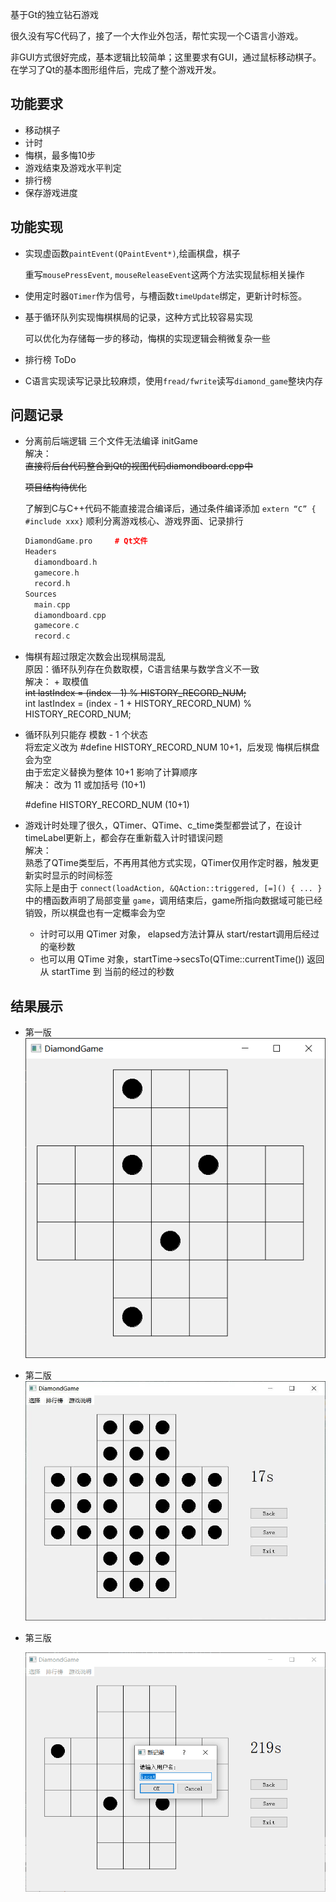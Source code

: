 基于Gt的独立钻石游戏

很久没有写C代码了，接了一个大作业外包活，帮忙实现一个C语言小游戏。

非GUI方式很好完成，基本逻辑比较简单；这里要求有GUI，通过鼠标移动棋子。在学习了Qt的基本图形组件后，完成了整个游戏开发。



## 功能要求

- 移动棋子
- 计时
- 悔棋，最多悔10步
- 游戏结束及游戏水平判定
- 排行榜
- 保存游戏进度



## 功能实现

- 实现虚函数`paintEvent(QPaintEvent*)`,绘画棋盘，棋子  

  重写`mousePressEvent`, `mouseReleaseEvent`这两个方法实现鼠标相关操作

- 使用定时器`QTimer`作为信号，与槽函数`timeUpdate`绑定，更新计时标签。

- 基于循环队列实现悔棋棋局的记录，这种方式比较容易实现  

  可以优化为存储每一步的移动，悔棋的实现逻辑会稍微复杂一些

- 排行榜 ToDo

- C语言实现读写记录比较麻烦，使用`fread/fwrite`读写`diamond_game`整块内存



## 问题记录

- 分离前后端逻辑 三个文件无法编译 initGame  
  解决：  
  ~~直接将后台代码整合到Qt的视图代码diamondboard.cpp中~~  

  ~~项目结构待优化~~
  
  了解到C与C++代码不能直接混合编译后，通过条件编译添加 `extern “C” { #include xxx}` 顺利分离游戏核心、游戏界面、记录排行
  
  ```cpp
  DiamondGame.pro     # Qt文件
  Headers
  	diamondboard.h
  	gamecore.h
  	record.h
  Sources
  	main.cpp
  	diamondboard.cpp
  	gamecore.c
  	record.c
  ```
  
  
  
- 悔棋有超过限定次数会出现棋局混乱  
  原因：循环队列存在负数取模，C语言结果与数学含义不一致  
  解决： + 取模值  
  ~~int lastIndex = (index - 1) % HISTORY_RECORD_NUM;~~  
  int lastIndex = (index - 1 + HISTORY_RECORD_NUM) % HISTORY_RECORD_NUM;

- 循环队列只能存 模数 - 1 个状态  
  将宏定义改为 #define HISTORY_RECORD_NUM 10+1，后发现 悔棋后棋盘会为空  
  由于宏定义替换为整体 10+1 影响了计算顺序  
  解决： 改为 11 或加括号 (10+1)  

  #define HISTORY_RECORD_NUM (10+1)
  
- 游戏计时处理了很久，QTimer、QTime、c_time类型都尝试了，在设计timeLabel更新上，都会存在重新载入计时错误问题  
  解决：  
  熟悉了QTime类型后，不再用其他方式实现，QTimer仅用作定时器，触发更新实时显示的时间标签  
  实际上是由于 `connect(loadAction, &QAction::triggered, [=]() { ... } ` 中的槽函数声明了局部变量 `game`，调用结束后，game所指向数据域可能已经销毁，所以棋盘也有一定概率会为空  
  - 计时可以用 QTimer 对象， elapsed方法计算从 start/restart调用后经过的毫秒数  
  - 也可以用 QTime 对象，startTime->secsTo(QTime::currentTime()) 返回从 startTime 到 当前的经过的秒数  

## 结果展示
  - 第一版
  ![第一版](./result/1.0.png)

  - 第二版
  ![第二版](./result/2.0.jpg)

  - 第三版

    ![第三版](./result/3.0.png)
